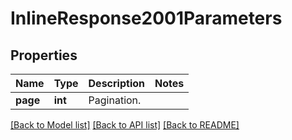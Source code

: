# InlineResponse2001Parameters

## Properties
Name | Type | Description | Notes
------------ | ------------- | ------------- | -------------
**page** | **int** | Pagination. | 

[[Back to Model list]](../README.md#documentation-for-models) [[Back to API list]](../README.md#documentation-for-api-endpoints) [[Back to README]](../README.md)

